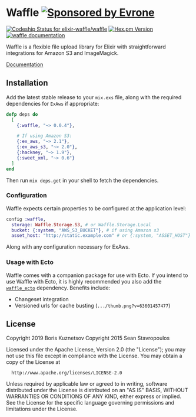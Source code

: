 # Waffle [![Sponsored by Evrone][evrone-img]][evrome-url]

[evrone-img]: https://img.shields.io/badge/Sponsored_by-Evrone-brightgreen.svg
[evrome-url]: https://evrone.com?utm_source=waffle

[![Codeship Status for elixir-waffle/waffle][codeship-img]][codeship-url]
[![Hex.pm Version][hex-img]][hex-url]
[![waffle documentation][hexdocs-img]][hexdocs-url]

[codeship-img]: https://app.codeship.com/projects/182a04b0-aa53-0137-1d00-2259d5318dee/status?branch=master
[codeship-url]: https://app.codeship.com/projects/361668
[hex-img]: http://img.shields.io/hexpm/v/waffle.svg
[hex-url]: https://hex.pm/packages/waffle
[hexdocs-img]: http://img.shields.io/badge/hexdocs-documentation-brightgreen.svg
[hexdocs-url]: https://hexdocs.pm/waffle

Waffle is a flexible file upload library for Elixir with straightforward integrations for Amazon S3 and ImageMagick.

[Documentation](https://hexdocs.pm/waffle)

## Installation

Add the latest stable release to your `mix.exs` file, along with the required dependencies for `ExAws` if appropriate:

```elixir
defp deps do
  [
    {:waffle, "~> 0.0.4"},

    # If using Amazon S3:
    {:ex_aws, "~> 2.1"},
    {:ex_aws_s3, "~> 2.0"},
    {:hackney, "~> 1.9"},
    {:sweet_xml, "~> 0.6"}
  ]
end
```

Then run `mix deps.get` in your shell to fetch the dependencies.

### Configuration

Waffle expects certain properties to be configured at the application level:

```elixir
config :waffle,
  storage: Waffle.Storage.S3, # or Waffle.Storage.Local
  bucket: {:system, "AWS_S3_BUCKET"}, # if using Amazon s3
  asset_host: "http://static.example.com" # or {:system, "ASSET_HOST"}
```

Along with any configuration necessary for ExAws.

### Usage with Ecto

Waffle comes with a companion package for use with Ecto.  If you intend to use Waffle with Ecto, it is highly recommended you also add the [`waffle_ecto`](https://github.com/elixir-waffle/waffle_ecto) dependency.  Benefits include:

  * Changeset integration
  * Versioned urls for cache busting (`.../thumb.png?v=63601457477`)

## License

Copyright 2019 Boris Kuznetsov
Copyright 2015 Sean Stavropoulos

  Licensed under the Apache License, Version 2.0 (the "License");
  you may not use this file except in compliance with the License.
  You may obtain a copy of the License at

      http://www.apache.org/licenses/LICENSE-2.0

  Unless required by applicable law or agreed to in writing, software
  distributed under the License is distributed on an "AS IS" BASIS,
  WITHOUT WARRANTIES OR CONDITIONS OF ANY KIND, either express or implied.
  See the License for the specific language governing permissions and
  limitations under the License.
